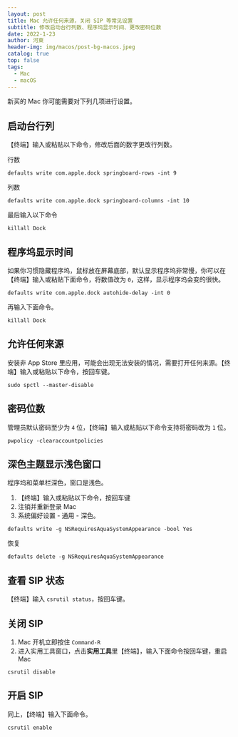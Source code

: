 ```yaml
---
layout: post
title: Mac 允许任何来源，关闭 SIP 等常见设置
subtitle: 修改启动台行列数、程序坞显示时间、更改密码位数
date: 2022-1-23
author: 河東
header-img: img/macos/post-bg-macos.jpeg
catalog: true
top: false
tags:
  - Mac
  - macOS
---
```


新买的 Mac 你可能需要对下列几项进行设置。

## 启动台行列

【终端】输入或粘贴以下命令，修改后面的数字更改行列数。

行数

```
defaults write com.apple.dock springboard-rows -int 9
```

列数

```
defaults write com.apple.dock springboard-columns -int 10
```

最后输入以下命令

```
killall Dock
```

## 程序坞显示时间

如果你习惯隐藏程序坞，鼠标放在屏幕底部，默认显示程序坞非常慢，你可以在【终端】输入或粘贴下面命令，将数值改为 `0`，这样，显示程序坞会变的很快。

```
defaults write com.apple.dock autohide-delay -int 0
```

再输入下面命令。

```
killall Dock
```

## 允许任何来源

安装非 App Store 里应用，可能会出现无法安装的情况，需要打开任何来源。【终端】输入或粘贴以下命令，按回车键。

```
sudo spctl --master-disable
```

## 密码位数

管理员默认密码至少为 `4` 位，【终端】输入或粘贴以下命令支持将密码改为 `1` 位。

```
pwpolicy -clearaccountpolicies
```

## 深色主题显示浅色窗口

程序坞和菜单栏深色，窗口是浅色。

1. 【终端】输入或粘贴以下命令，按回车键
2. 注销并重新登录 Mac
3. 系统偏好设置 - 通用 - 深色。

```
defaults write -g NSRequiresAquaSystemAppearance -bool Yes
```

恢复

```
defaults delete -g NSRequiresAquaSystemAppearance
```

## 查看 SIP 状态

【终端】输入 `csrutil status`，按回车键。

## 关闭 SIP

1. Mac 开机立即按住 `Command-R`
2. 进入实用工具窗口，点击**实用工具**里【终端】，输入下面命令按回车键，重启 Mac

```
csrutil disable
```

## 开启 SIP

同上，【终端】输入下面命令。

```
csrutil enable
```
